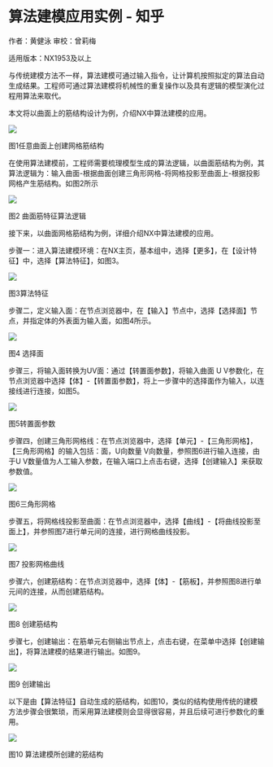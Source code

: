 # 算法建模应用实例 - 知乎
作者：黄健泳 审校：曾莉梅

适用版本：NX1953及以上

与传统建模方法不一样，算法建模可通过输入指令，让计算机按照拟定的算法自动生成结果。工程师可通过算法建模将机械性的重复操作以及具有逻辑的模型演化过程用算法来取代。

本文将以曲面上的筋结构设计为例，介绍NX中算法建模的应用。

![](https://pic2.zhimg.com/v2-10be4abb5973dfb4563e27958f4e9a85_b.jpg)

图1任意曲面上创建网格筋结构

在使用算法建模前，工程师需要梳理模型生成的算法逻辑，以曲面筋结构为例，其算法逻辑为：输入曲面-根据曲面创建三角形网格-将网格投影至曲面上-根据投影网格产生筋结构。如图2所示

![](https://pic1.zhimg.com/v2-1bb8207a2280cdad28a47d53c9a4e270_b.jpg)

图2 曲面筋特征算法逻辑

接下来，以曲面网格筋结构为例，详细介绍NX中算法建模的应用。

步骤一：进入算法建模环境：在NX主页，基本组中，选择【更多】，在【设计特征】中，选择【算法特征】，如图3。

![](https://pic4.zhimg.com/v2-462cad01e565afedb30b52d1df5b461b_b.jpg)

图3算法特征

步骤二，定义输入面：在节点浏览器中，在【输入】节点中，选择【选择面】节点，并指定体的外表面为输入面，如图4所示。

![](https://pic4.zhimg.com/v2-075c27526e92d191ce3043e3d3ec918f_b.jpg)

图4 选择面

步骤三，将输入面转换为UV面：通过【转置面参数】，将输入曲面 U V参数化，在节点浏览器中选择【体】-【转置面参数】，将上一步骤中的选择面作为输入，以连接线进行连接，如图5。

![](https://pic2.zhimg.com/v2-0d13b54b580026331c38907aada1d165_b.jpg)

图5转置面参数

步骤四，创建三角形网格线：在节点浏览器中，选择【单元】-【三角形网格】，【三角形网格】的输入包括：面，U向数量 V向数量，参照图6进行输入连接，由于U V数量值为人工输入参数，在输入端口上点击右键，选择【创建输入】来获取参数值。

![](https://pic1.zhimg.com/v2-08bb2f3dcdb9c860153c024e50bce550_b.jpg)

图6三角形网格

步骤五，将网格线投影至曲面：在节点浏览器中，选择【曲线】-【将曲线投影至面上】，并参照图7进行单元间的连接，进行网格曲线投影。

![](https://pic3.zhimg.com/v2-41c18ac323cf9e93090211d24a4942ae_b.jpg)

图7 投影网格曲线

步骤六，创建筋结构：在节点浏览器中，选择【体】-【筋板】，并参照图8进行单元间的连接，从而创建筋结构。

![](https://pic2.zhimg.com/v2-3ead863bca37e7a816ac519aff3570b1_b.jpg)

图8 创建筋结构

步骤七，创建输出：在筋单元右侧输出节点上，点击右键，在菜单中选择【创建输出】，将算法建模的结果进行输出。如图9。

![](https://pic3.zhimg.com/v2-94026ab53e2b6d1408c6f84b3a4c923e_b.jpg)

图9 创建输出

以下是由【算法特征】自动生成的筋结构，如图10，类似的结构使用传统的建模方法步骤会很繁琐，而采用算法建模则会显得很容易，并且后续可进行参数化的重用。

![](https://pic1.zhimg.com/v2-12b6dabf1f0db13ae968c058fde8cc14_b.jpg)

图10 算法建模所创建的筋结构